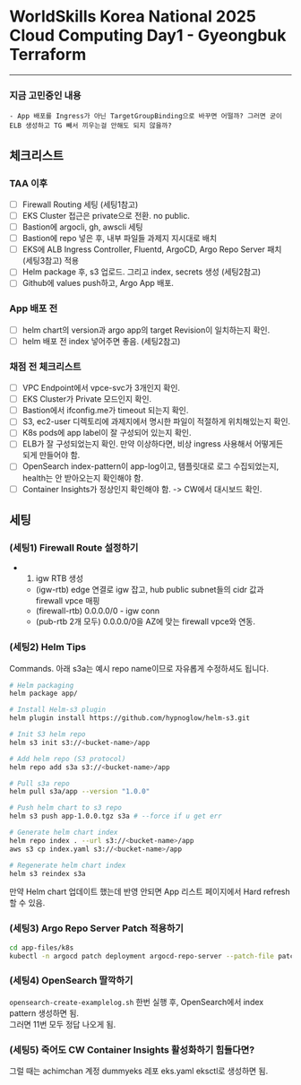 # WorldSkills Korea National 2025 Cloud Computing Day1 - Gyeongbuk Terraform

---

### 지금 고민중인 내용
```
- App 배포를 Ingress가 아닌 TargetGroupBinding으로 바꾸면 어떨까? 그러면 굳이 ELB 생성하고 TG 빼서 끼우는걸 안해도 되지 않을까?
```

## 체크리스트

### TAA 이후
- [ ] Firewall Routing 세팅 (세팅1참고)
- [ ] EKS Cluster 접근은 private으로 전환. no public.
- [ ] Bastion에 argocli, gh, awscli 세팅
- [ ] Bastion에 repo 넣은 후, 내부 파일들 과제지 지시대로 배치
- [ ] EKS에 ALB Ingress Controller, Fluentd, ArgoCD, Argo Repo Server 패치(세팅3참고) 적용
- [ ] Helm package 후, s3 업로드. 그리고 index, secrets 생성 (세팅2참고)
- [ ] Github에 values push하고, Argo App 배포.

### App 배포 전
- [ ] helm chart의 version과 argo app의 target Revision이 일치하는지 확인.
- [ ] helm 배포 전 index 넣어주면 좋음. (세팅2참고)

### 채점 전 체크리스트
- [ ] VPC Endpoint에서 vpce-svc가 3개인지 확인.
- [ ] EKS Cluster가 Private 모드인지 확인.
- [ ] Bastion에서 ifconfig.me가 timeout 되는지 확인.
- [ ] S3, ec2-user 디렉토리에 과제지에서 명시한 파일이 적절하게 위치해있는지 확인.
- [ ] K8s pods에 app label이 잘 구성되어 있는지 확인.
- [ ] ELB가 잘 구성되었는지 확인. 만약 이상하다면, 비상 ingress 사용해서 어떻게든 되게 만들어야 함.
- [ ] OpenSearch index-pattern이 app-log이고, 템플릿대로 로그 수집되었는지, health는 안 받아오는지 확인해야 함.
- [ ] Container Insights가 정상인지 확인해야 함. -> CW에서 대시보드 확인.

## 세팅

### (세팅1) Firewall Route 설정하기
- 1. igw RTB 생성
   - (igw-rtb) edge 연결로 igw 잡고, hub public subnet들의 cidr 값과 firewall vpce 매핑
   - (firewall-rtb) 0.0.0.0/0 - igw conn
   - (pub-rtb 2개 모두) 0.0.0.0/0을 AZ에 맞는 firewall vpce와 연동.

### (세팅2) Helm Tips
Commands. 아래 s3a는 예시 repo name이므로 자유롭게 수정하셔도 됩니다.  
```sh
# Helm packaging
helm package app/

# Install Helm-s3 plugin
helm plugin install https://github.com/hypnoglow/helm-s3.git

# Init S3 helm repo
helm s3 init s3://<bucket-name>/app

# Add helm repo (S3 protocol)
helm repo add s3a s3://<bucket-name>/app

# Pull s3a repo
helm pull s3a/app --version "1.0.0"

# Push helm chart to s3 repo
helm s3 push app-1.0.0.tgz s3a # --force if u get err

# Generate helm chart index
helm repo index . --url s3://<bucket-name>/app
aws s3 cp index.yaml s3://<bucket-name>/app

# Regenerate helm chart index
helm s3 reindex s3a
```
만약 Helm chart 업데이트 했는데 반영 안되면 App 리스트 페이지에서 Hard refresh 할 수 있음.

### (세팅3) Argo Repo Server Patch 적용하기
```sh
cd app-files/k8s
kubectl -n argocd patch deployment argocd-repo-server --patch-file patch-argo-reposerver.yaml
```

### (세팅4) OpenSearch 딸깍하기
`opensearch-create-examplelog.sh` 한번 실행 후, OpenSearch에서 index pattern 생성하면 됨.  
그러면 11번 모두 정답 나오게 됨.  

### (세팅5) 죽어도 CW Container Insights 활성화하기 힘들다면?
그럴 때는 achimchan 계정 dummyeks 레포 eks.yaml eksctl로 생성하면 됨.